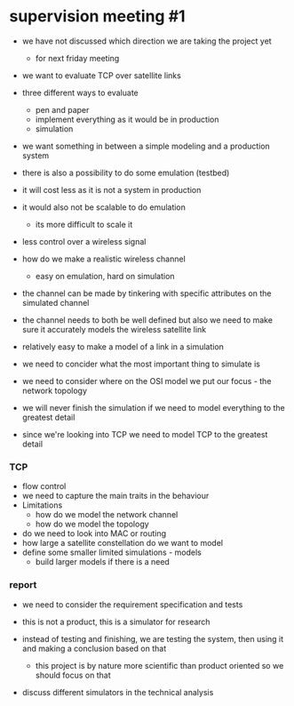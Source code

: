 # supervision meeting #1
*   we have not discussed which direction we are taking the project yet
    *   for next friday meeting
*   we want to evaluate TCP over satellite links
*   three different ways to evaluate
    *   pen and paper
    *   implement everything as it would be in production
    *   simulation

*   we want something in between a simple modeling and a production system
*   there is also a possibility to do some emulation (testbed)
*   it will cost less as it is not a system in production
*   it would also not be scalable to do emulation
    *   its more difficult to scale it
*   less control over a wireless signal
*   how do we make a realistic wireless channel
    *   easy on emulation, hard on simulation
*   the channel can be made by tinkering with specific attributes on the simulated channel
*   the channel needs to both be well defined but also we need to make sure it accurately models the wireless satellite link
*   relatively easy to make a model of a link in a simulation
*   we need to concider what the most important thing to simulate is
*   we need to consider where on the OSI model we put our focus - the network topology
*   we will never finish the simulation if we need to model everything to the greatest detail
*   since we're looking into TCP we need to model TCP to the greatest detail
###   TCP
*   flow control
*   we need to capture the main traits in the behaviour
*   Limitations
    *   how do we model the network channel
    *   how do we model the topology
*   do we need to look into MAC or routing
*   how large a satellite constellation do we want to model
*   define some smaller limited simulations - models
    *   build larger models if there is a need

### report
*   we need to consider the requirement specification and tests
*   this is not a product, this is a simulator for research
*   instead of testing and finishing, we are testing the system, then using it and making a conclusion based on that
    *   this project is by nature more scientific than product oriented so we should focus on that

*   discuss different simulators in the technical analysis